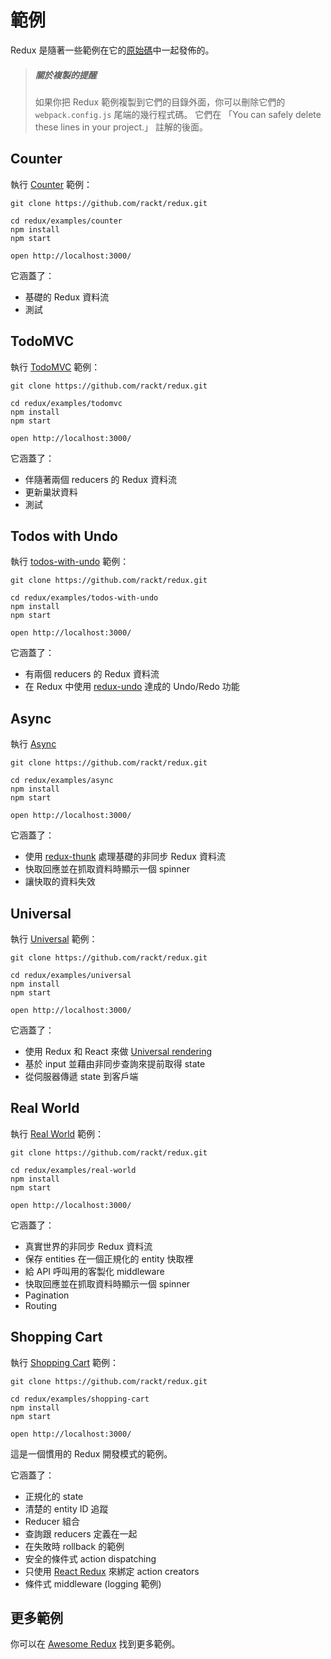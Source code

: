 # 範例

Redux 是隨著一些範例在它的[原始碼](https://github.com/rackt/redux/tree/master/examples)中一起發佈的。
>##### 關於複製的提醒
>如果你把 Redux 範例複製到它們的目錄外面，你可以刪除它們的 `webpack.config.js` 尾端的幾行程式碼。 它們在 「You can safely delete these lines in your project.」 註解的後面。

## Counter

執行 [Counter](https://github.com/rackt/redux/tree/master/examples/counter) 範例：

```
git clone https://github.com/rackt/redux.git

cd redux/examples/counter
npm install
npm start

open http://localhost:3000/
```

它涵蓋了：

* 基礎的 Redux 資料流
* 測試

## TodoMVC

執行 [TodoMVC](https://github.com/rackt/redux/tree/master/examples/todomvc) 範例：

```
git clone https://github.com/rackt/redux.git

cd redux/examples/todomvc
npm install
npm start

open http://localhost:3000/
```

它涵蓋了：

* 伴隨著兩個 reducers 的 Redux 資料流
* 更新巢狀資料
* 測試

## Todos with Undo

執行 [todos-with-undo](https://github.com/rackt/redux/tree/master/examples/todos-with-undo) 範例：

```
git clone https://github.com/rackt/redux.git

cd redux/examples/todos-with-undo
npm install
npm start

open http://localhost:3000/
```

它涵蓋了：

* 有兩個 reducers 的 Redux 資料流
* 在 Redux 中使用 [redux-undo](https://github.com/omnidan/redux-undo) 達成的 Undo/Redo 功能

## Async

執行 [Async](https://github.com/rackt/redux/tree/master/examples/async)

```
git clone https://github.com/rackt/redux.git

cd redux/examples/async
npm install
npm start

open http://localhost:3000/
```

它涵蓋了：

* 使用 [redux-thunk](https://github.com/gaearon/redux-thunk) 處理基礎的非同步 Redux 資料流
* 快取回應並在抓取資料時顯示一個 spinner
* 讓快取的資料失效

## Universal

執行 [Universal](https://github.com/rackt/redux/tree/master/examples/universal) 範例：

```
git clone https://github.com/rackt/redux.git

cd redux/examples/universal
npm install
npm start

open http://localhost:3000/
```

它涵蓋了：

* 使用 Redux 和 React 來做 [Universal rendering](../recipes/ServerRendering.md)
* 基於 input 並藉由非同步查詢來提前取得 state
* 從伺服器傳遞 state 到客戶端

## Real World

執行 [Real World](https://github.com/rackt/redux/tree/master/examples/real-world) 範例：

```
git clone https://github.com/rackt/redux.git

cd redux/examples/real-world
npm install
npm start

open http://localhost:3000/
```

它涵蓋了：

* 真實世界的非同步 Redux 資料流
* 保存 entities 在一個正規化的 entity 快取裡
* 給 API 呼叫用的客製化 middleware
* 快取回應並在抓取資料時顯示一個 spinner
* Pagination
* Routing

## Shopping Cart

執行 [Shopping Cart](https://github.com/rackt/redux/tree/master/examples/shopping-cart) 範例：

```
git clone https://github.com/rackt/redux.git

cd redux/examples/shopping-cart
npm install
npm start

open http://localhost:3000/
```

這是一個慣用的 Redux 開發模式的範例。

它涵蓋了：

* 正規化的 state
* 清楚的 entity ID 追蹤
* Reducer 組合
* 查詢跟 reducers 定義在一起
* 在失敗時 rollback 的範例
* 安全的條件式 action dispatching
* 只使用 [React Redux](https://github.com/rackt/react-redux) 來綁定 action creators
* 條件式 middleware (logging 範例)

## 更多範例

你可以在 [Awesome Redux](https://github.com/xgrommx/awesome-redux) 找到更多範例。
